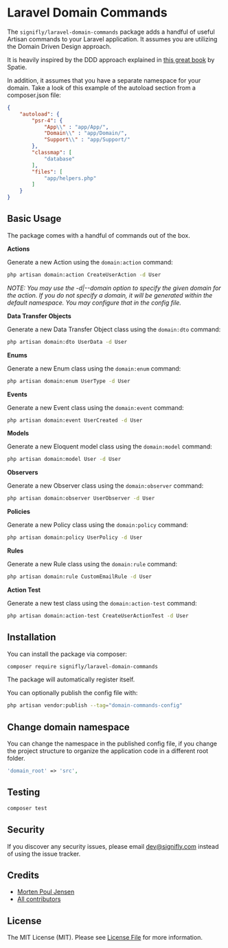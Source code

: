 # Laravel Domain Commands

The `signifly/laravel-domain-commands` package adds a handful of useful Artisan commands to your Laravel application. It assumes you are utilizing the Domain Driven Design approach.

It is heavily inspired by the DDD approach explained in [this great book](https://spatie.be/products/laravel-beyond-crud) by Spatie.

In addition, it assumes that you have a separate namespace for your domain. Take a look of this example of the autoload section from a composer.json file:
```json
{
    "autoload": {
        "psr-4": {
            "App\\" : "app/App/",
            "Domain\\" : "app/Domain/",
            "Support\\" : "app/Support/"
        },
        "classmap": [
            "database"
        ],
        "files": [
            "app/helpers.php"
        ]
    }
}
```

## Basic Usage

The package comes with a handful of commands out of the box.

**Actions**

Generate a new Action using the `domain:action` command:

```bash
php artisan domain:action CreateUserAction -d User
```

*NOTE: You may use the -d|--domain option to specify the given domain for the action. If you do not specify a domain, it will be generated within the default namespace. You may configure that in the config file.*

**Data Transfer Objects**

Generate a new Data Transfer Object class using the `domain:dto` command:

```bash
php artisan domain:dto UserData -d User
```

**Enums**

Generate a new Enum class using the `domain:enum` command:

```bash
php artisan domain:enum UserType -d User
```

**Events**

Generate a new Event class using the `domain:event` command:

```bash
php artisan domain:event UserCreated -d User
```

**Models**

Generate a new Eloquent model class using the `domain:model` command:

```bash
php artisan domain:model User -d User
```

**Observers**

Generate a new Observer class using the `domain:observer` command:

```bash
php artisan domain:observer UserObserver -d User
```

**Policies**

Generate a new Policy class using the `domain:policy` command:

```bash
php artisan domain:policy UserPolicy -d User
```

**Rules**

Generate a new Rule class using the `domain:rule` command:

```bash
php artisan domain:rule CustomEmailRule -d User
```

**Action Test**

Generate a new test class using the `domain:action-test` command:

```bash
php artisan domain:action-test CreateUserActionTest -d User
```

## Installation

You can install the package via composer:

```bash
composer require signifly/laravel-domain-commands
```

The package will automatically register itself.


You can optionally publish the config file with:

```bash
php artisan vendor:publish --tag="domain-commands-config"
```

## Change domain namespace

You can change the namespace in the published config file, 
if you change the project structure to organize the application 
code in a different root folder.

```php
'domain_root' => 'src',
```

## Testing
```bash
composer test
```

## Security

If you discover any security issues, please email dev@signifly.com instead of using the issue tracker.

## Credits

- [Morten Poul Jensen](https://github.com/pactode)
- [All contributors](../../contributors)

## License

The MIT License (MIT). Please see [License File](LICENSE.md) for more information.
